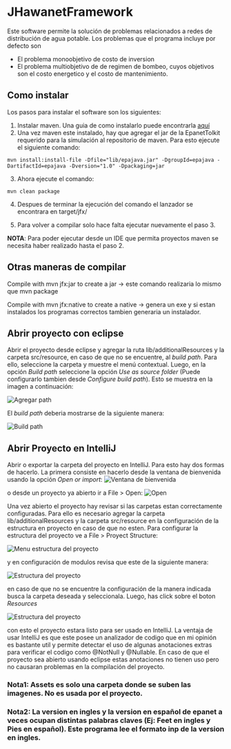 # JHawanetFramework

Este software permite la solución de problemas relacionados a redes de distribución de agua potable. Los problemas que el programa incluye por defecto son
+ El problema monoobjetivo de costo de inversion
+ El problema multiobjetivo de de regimen de bombeo, cuyos objetivos son el costo energetico y el costo de mantenimiento.

## Como instalar

Los pasos para instalar el software son los siguientes:

1. Instalar maven. Una guia de como instalarlo puede encontrarla [aquí](hhttps://maven.apache.org/index.html)
2. Una vez maven este instalado, hay que agregar el jar de la EpanetTolkit requerido para la simulación al repositorio de maven. Para esto ejecute el siguiente comando: 

```
mvn install:install-file -Dfile="lib/epajava.jar" -DgroupId=epajava -DartifactId=epajava -Dversion="1.0" -Dpackaging=jar
```
3. Ahora ejecute el comando:
```
mvn clean package
``` 
4. Despues de terminar la ejecución del comando el lanzador se encontrara en target/jfx/

5. Para volver a compilar solo hace falta ejecutar nuevamente el paso 3.

**NOTA**: Para poder ejecutar desde un IDE que permita proyectos maven se necesita haber realizado hasta el paso 2.

## Otras maneras de compilar
Compile with mvn jfx:jar to create a jar -> este comando realizaria lo mismo que mvn package

Compile with mvn jfx:native to create a native -> genera un exe y si estan instalados los programas correctos tambien generaria un instalador.

## Abrir proyecto con eclipse
Abrir el proyecto desde eclipse y agregar la ruta lib/additionalResources y la carpeta src/resource, en caso de que no se encuentre, al *build path*. Para ello, seleccione la carpeta y muestre el menú contextual. Luego, en la opción *Build path* seleccione la opción *Use as source folder* (Puede configurarlo tambien desde *Configure build path*). Esto se muestra en la imagen a continuación:

![Agregar path](assets/addPath.png)

El *build path* deberia mostrarse de la siguiente manera:

![Build path](assets/BuildPath.png)

## Abrir Proyecto en IntelliJ
Abrir o exportar la carpeta del proyecto en IntelliJ. Para esto hay dos formas de hacerlo. La primera consiste en hacerlo desde la ventana de bienvenida usando la opción *Open or import*:
![Ventana de bienvenida](assets/WelcomeViewIJ.png)

o desde un proyecto ya abierto ir a File > Open:
![Open](assets/IntelliJOpen.png)

Una vez abierto el proyecto hay revisar si las carpetas estan correctamente configuradas. Para ello es necesario agregar la carpeta lib/additionalResources y la carpeta src/resource en la configuración de la estructura en proyecto en caso de que no esten. Para configurar la estructura del proyecto ve a File > Proyect Structure:

![Menu estructura del proyecto](assets/ProyectStructureMenu.png)

y en configuración de modulos revisa que este de la siguiente manera:

![Estructura del proyecto](assets/ProyectStructure.png)

en caso de que no se encuentre la configuración de la manera indicada busca la carpeta deseada y seleccionala. Luego, has click sobre el boton *Resources*

![Estructura del proyecto](assets/ProyectStructureAddResource.png)

con esto el proyecto estara listo para ser usado en IntelliJ. La ventaja de usar IntelliJ es que este posee un analizador de codigo que en mi opinión es bastante util y permite detectar el uso de algunas anotaciones extras para verificar el codigo como @NotNull y @Nullable. En caso de que el proyecto sea abierto usando eclipse estas anotaciones no tienen uso pero no causaran problemas en la compilación del proyecto.

### Nota1: Assets es solo una carpeta donde se suben las imagenes. No es usada por el proyecto.
### Nota2: La version en ingles y la version en español de epanet a veces ocupan distintas palabras claves (Ej: Feet en ingles y Pies en español). Este programa lee el formato inp de la version en ingles.
